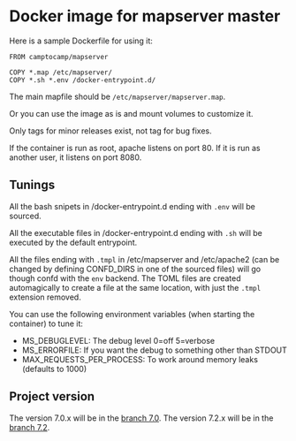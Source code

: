# Docker image for mapserver master

Here is a sample Dockerfile for using it:
```
FROM camptocamp/mapserver

COPY *.map /etc/mapserver/
COPY *.sh *.env /docker-entrypoint.d/
```

The main mapfile should be `/etc/mapserver/mapserver.map`.

Or you can use the image as is and mount volumes to customize it.

Only tags for minor releases exist, not tag for bug fixes.

If the container is run as root, apache listens on port 80. If it is run as
another user, it listens on port 8080.

## Tunings

All the bash snipets in /docker-entrypoint.d ending with `.env` will
be sourced.

All the executable files in /docker-entrypoint.d ending with `.sh` will
be executed by the default entrypoint.

All the files ending with `.tmpl` in /etc/mapserver and /etc/apache2 (can be
changed by defining CONFD_DIRS in one of the sourced files) will go though
confd with the `env` backend. The TOML files are created automagically to
create a file at the same location, with just the `.tmpl` extension removed.

You can use the following environment variables (when starting the container)
to tune it:
* MS_DEBUGLEVEL: The debug level 0=off 5=verbose
* MS_ERRORFILE: If you want the debug to something other than STDOUT
* MAX_REQUESTS_PER_PROCESS: To work around memory leaks (defaults to 1000)

## Project version

The version 7.0.x will be in the [branch 7.0](https://github.com/camptocamp/docker-mapserver/tree/7.0).
The version 7.2.x will be in the [branch 7.2](https://github.com/camptocamp/docker-mapserver/tree/7.2).
